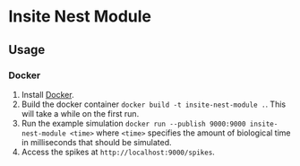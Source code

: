 # Insite Nest Module

## Usage
### Docker
1. Install [Docker](https://www.docker.com).
2. Build the docker container `docker build -t insite-nest-module .`. This will take a while on the first run.
3. Run the example simulation `docker run --publish 9000:9000 insite-nest-module <time>` where `<time>` specifies the amount of biological time in milliseconds that should be simulated.
4. Access the spikes at `http://localhost:9000/spikes`.
